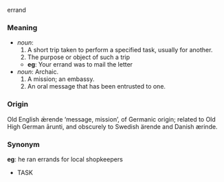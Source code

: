 errand
### Meaning
+ _noun_: 
   1. A short trip taken to perform a specified task, usually for another.
   2. The purpose or object of such a trip
	+ __eg__: Your errand was to mail the letter
+ _noun_: Archaic. 
   1. A mission; an embassy.
   2. An oral message that has been entrusted to one.

### Origin

Old English ǣrende ‘message, mission’, of Germanic origin; related to Old High German ārunti, and obscurely to Swedish ärende and Danish ærinde.

### Synonym

__eg__: he ran errands for local shopkeepers

+ TASK


